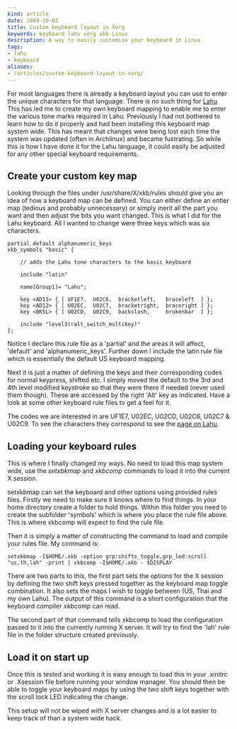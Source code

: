 ```yaml
---
kind: article
date: 2009-10-02
title: Custom keyboard layout in Xorg
keywords: keyboard lahu xorg xkb Linux
description: A way to easily customise your keyboard in Linux
tags:
- lahu
- keyboard
aliases:
- /articles/custom-keyboard-layout-in-xorg/
---
```


For most languages there is already a keyboard layout you can use to enter the
unique characters for that language. There is no such thing for
[Lahu](http://lahu.felixhanley.info) This has led me to create my own keyboard
mapping to enable me to enter the various tone marks required in Lahu.
Previously I had not bothered to learn how to do it properly and had been
installing this keyboard map system wide. This has meant that changes were
being lost each time the system was updated (often in Archlinux) and became
fustrating. So while this is how I have done it for the Lahu language, it could
easily be adjusted for any other special keyboard requirements.

## Create your custom key map

Looking through the files under /usr/share/X/xkb/rules should give you an idea
of how a keyboard map can be defined. You can either define an entier map
(tedious and probably unnecessary) or simply inerit all the part you want and
then adjust the bits you want changed. This is what I did for the Lahu
keyboard. All I wanted to change were three keys which was six characters.

    partial default alphanumeric_keys
    xkb_symbols "basic" {

        // adds the Lahu tone characters to the basic keyboard

        include "latin"

        name[Group1]= "Lahu";

        key <AD11> { [ UF1E7,  U02C6,  bracketleft,   braceleft  ] };
        key <AD12> { [ U02EC,  U02C7,  bracketright,  braceright ] };
        key <BKSL> { [ U02CD,  U02C9,  backslash,     brokenbar  ] };

        include "level3(ralt_switch_multikey)"
    };

Notice I declare this rule file as a 'partial' and the areas it will affect,
'default' and 'alphanumeric_keys'. Further down I include the latin rule file
which is essentially the default US keyboard mapping.

Next it is just a matter of defining the keys and their corresponding codes for
normal keypress, shifted etc. I simply moved the default to the 3rd and 4th
level modified keystroke so that they were there if needed (never used them
though). These are accessed by the right 'Alt' key as indicated. Have a look at
some other keyboard rule files to get a feel for it.

The codes we are interested in are UF1E7, U02EC, U02CD, U02C6, U02C7 &amp;
U02C9. To see the characters they correspond to see the [page on
Lahu](/projects/lahu/).

## Loading your keyboard rules

This is where I finally changed my ways. No need to load this map system wide,
use the _setxbkmap_ and _xkbcomp_ commands to load it into the current X
session.

setxkbmap can set the keyboard and other options using provided rules files.
Firstly we need to make sure it knows where to find things. In your home
directory create a folder to hold things. Within this folder you need to create
the subfolder 'symbols' which is where you place the rule file above. This is
where xkbcomp will expect to find the rule file.

Then it is simply a matter of constructing the command to load and compile your
rules file. My command is:

    setxkbmap -I$HOME/.xkb -option grp:shifts_toggle,grp_led:scroll "us,th,lah" -print | xkbcomp -I$HOME/.xkb - $DISPLAY

There are two parts to this, the first part sets the options for the X session
by defining the two shift keys pressed together as the keyboard map toggle
combination. It also sets the maps I wish to toggle between (US, Thai and my
own Lahu). The output of this command is a short configuration that the
keyboard compiler _xkbcomp_ can read.

The second part of that command tells xkbcomp to load the configuration passed
to it into the currently running X server. It will try to find the 'lah' rule
file in the folder structure created previously.

## Load it on start up

Once this is tested and working it is easy enough to load this in your .xinitrc
or .Xsession file before running your window manager. You should then be able
to toggle your keyboard maps by using the two shift keys together with the
scroll lock LED indicating the change.

This setup will not be wiped with X server changes and is a lot easier to keep
track of than a system wide hack.

